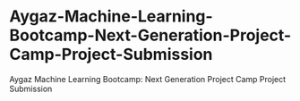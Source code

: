 # Aygaz-Machine-Learning-Bootcamp-Next-Generation-Project-Camp-Project-Submission
Aygaz Machine Learning Bootcamp: Next Generation Project Camp Project Submission 
